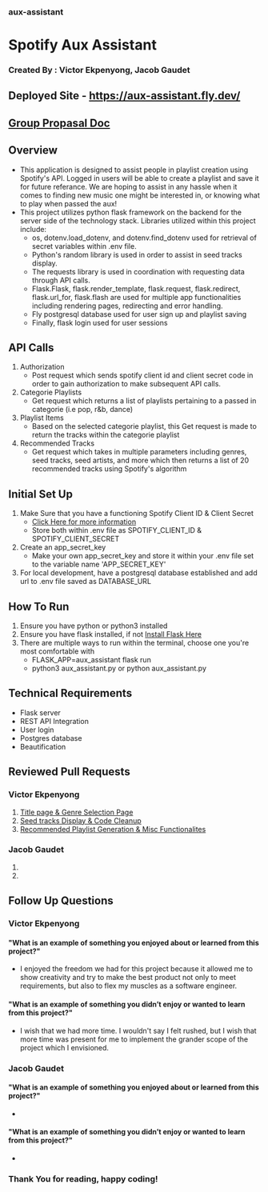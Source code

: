 ### aux-assistant
# Spotify Aux Assistant
### Created By : Victor Ekpenyong, Jacob Gaudet
## Deployed Site - https://aux-assistant.fly.dev/
## [Group Propasal Doc](https://docs.google.com/document/d/1hJv1MvUgkZs_L3tX0NVIcCq2RzdMOK0tk118iaEE9-Q/edit#heading=h.2e49ugtutnjr)
## Overview
* This application is designed to assist people in playlist creation using Spotify's API. Logged in users will be able to create a playlist and save it for future referance. We are hoping to assist in any hassle when it comes to finding new music one might be interested in, or knowing what to play when passed the aux!
* This project utilizes python flask framework on the backend for the server side of the technology stack. Libraries utilized within this project include:
    * os, dotenv.load_dotenv, and dotenv.find_dotenv used for retrieval of secret variables within .env file. 
    * Python's random library is used in order to assist in seed tracks display. 
    * The requests library is used in coordination with requesting data through API calls.
    * Flask.Flask, flask.render_template, flask.request, flask.redirect, flask.url_for, flask.flash are used for multiple app functionalities including rendering pages, redirecting and error handling.
    * Fly postgresql database used for user sign up and playlist saving
    * Finally, flask login used for user sessions
## API Calls
1. Authorization 
    * Post request which sends spotify client id and client secret code in order to gain authorization to make subsequent API calls.
2. Categorie Playlists
    * Get request which returns a list of playlists pertaining to a passed in categorie (i.e pop, r&b, dance)
3. Playlist Items
    * Based on the selected categorie playlist, this Get request is made to return the tracks within the categorie playlist
4. Recommended Tracks
    * Get request which takes in multiple parameters including genres, seed tracks, seed artists, and more which then returns a list of 20 recommended tracks using Spotify's algorithm
## Initial Set Up
1. Make Sure that you have a functioning Spotify Client ID & Client Secret
    * [Click Here for more information](https://developer.spotify.com/documentation/general/guides/authorization/app-settings/)
    * Store both within .env file as SPOTIFY_CLIENT_ID & SPOTIFY_CLIENT_SECRET
2. Create an app_secret_key
    * Make your own app_secret_key and store it within your .env file set to the variable name 'APP_SECRET_KEY'
3. For local development, have a postgresql database established and add url to .env file saved as DATABASE_URL
## How To Run
1. Ensure you have python or python3 installed
2. Ensure you have flask installed, if not [Install Flask Here](https://flask.palletsprojects.com/en/1.1.x/installation/#virtual-environments)
3. There are multiple ways to run within the terminal, choose one you're most comfortable with
    * FLASK_APP=aux_assistant flask run
    * python3 aux_assistant.py or python aux_assistant.py
## Technical Requirements
* Flask server
* REST API Integration
* User login
* Postgres database
* Beautification
## Reviewed Pull Requests
### Victor Ekpenyong
1. [Title page & Genre Selection Page](https://github.com/victore2102/aux-assistant/pull/1)
2. [Seed tracks Display & Code Cleanup](https://github.com/victore2102/aux-assistant/pull/2)
3. [Recommended Playlist Generation & Misc Functionalites](https://github.com/victore2102/aux-assistant/pull/3)
### Jacob Gaudet
1.
2.
## Follow Up Questions
### Victor Ekpenyong
#### "What is an example of something you enjoyed about or learned from this project?"
* I enjoyed the freedom we had for this project because it allowed me to show creativity and try to make the best product not only to meet requirements, but also to flex my muscles as a software engineer.
#### "What is an example of something you didn’t enjoy or wanted to learn from this project?"
* I wish that we had more time. I wouldn't say I felt rushed, but I wish that more time was present for me to implement the grander scope of the project which I envisioned.
### Jacob Gaudet
#### "What is an example of something you enjoyed about or learned from this project?"
*
#### "What is an example of something you didn’t enjoy or wanted to learn from this project?"
*

### Thank You for reading, happy coding!
